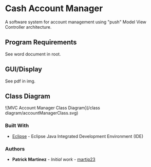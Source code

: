 # Cash Account Manager
A software system for account management using "push" Model View Controller architecture. 

## Program Requirements
See word document in root.
    
## GUI/Display
See pdf in img.

## Class Diagram
![MVC Account Manager Class Diagram](/class diagram/accountManagerClass.svg)

### Built With
* [Eclipse](https://eclipse.org/ide/) - Eclipse Java Integrated Development Environment (IDE)

### Authors
* **Patrick Martinez** - *Initial work* - [martip23](www.github.com/martip23)
